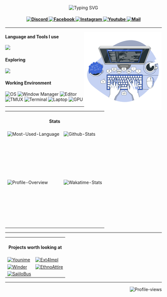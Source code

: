 <p align="center">
    <img src="https://readme-typing-svg.herokuapp.com?font=Tekture&pause=1000&color=3E68D7&width=435&lines=Hello+There;Welcome+to+Bijan+Regmi's+profile&center=true"
        alt="Typing SVG" />
</p>

<h4 align="center">
    <a href="https://www.discord.com/users/392500556226363392" target="_blank">
        <img alt="Discord"
            src="https://img.shields.io/badge/Discord-3e68d7?style=for-the-badge&logo=discord&logoColor=c0caf5&labelColor=394b70" />
    </a>
    <a href="https://fb.com/bijan.regmi" target="_blank">
        <img alt="Facebook"
            src="https://img.shields.io/badge/Facebook-3e68d7?style=for-the-badge&logo=facebook&logoColor=c0caf5&labelColor=394b70" />
    </a>
    <a href="https://instagram.com/bijan.regmi" target="_blank">
        <img alt="Instagram"
            src="https://img.shields.io/badge/Instagram-3e68d7?style=for-the-badge&logo=instagram&logoColor=c0caf5&labelColor=394b70" />
    </a>
    <a href="https://www.youtube.com/c/immortalda2" target="_blank">
        <img alt="Youtube"
            src="https://img.shields.io/badge/Youtube-3e68d7?style=for-the-badge&logo=youtube&logoColor=c0caf5&labelColor=394b70" />
    </a>
    <a href="mailto:mail@bijanregmi.com.np" target="_blank">
        <img alt="Mail"
            src="https://img.shields.io/badge/Mail-3e68d7?style=for-the-badge&logo=gmail&logoColor=c0caf5&labelColor=394b70" />
    </a>
</h4>

<hr />

<img align="right" height="250" src="assets/cover.svg" />
<h4>Language and Tools I use</h4>
<img
    src="https://skillicons.dev/icons?i=ts,nodejs,nextjs,nestjs,react,redux,tailwind,css,graphql,prisma,planetscale,postgres,mongodb,mysql,redis,express,postman,vercel,docker,git,bash,linux,neovim,md,cpp,python,lua&perline=10" />

<h4>Exploring</h4>
<img src="https://skillicons.dev/icons?i=go,rust,aws,kubernetes&perline=10" />

<h4>Working Environment</h4>
<p>
    <img alt="OS"
        src="https://img.shields.io/badge/Arch_Linux-3e68d7?style=for-the-badge&logo=arch%20linux&logoColor=c0caf5&labelColor=3b4261" />
    <img alt="Window Manager"
        src="https://img.shields.io/badge/Hyprland-3e68d7?style=for-the-badge&logo=wayland&logoColor=c0caf5&labelColor=3b4261" />
    <img alt="Editor"
        src="https://img.shields.io/badge/NeoVim-3e68d7?style=for-the-badge&logo=neovim&logoColor=c0caf5&labelColor=3b4261" />
    <img alt="TMUX"
        src="https://img.shields.io/badge/Tmux-3e68d7?style=for-the-badge&logo=tmux&logoColor=c0caf5&labelColor=3b4261" />
    <img alt="Terminal"
        src="https://img.shields.io/badge/Alacritty-3e68d7?style=for-the-badge&logo=alacritty&logoColor=c0caf5&labelColor=3b4261" />
    <img alt="Laptop"
        src="https://img.shields.io/badge/ASUS_TUF_A15-3e68d7?style=for-the-badge&logo=asus&logoColor=c0caf5&labelColor=3b4261" />
    <img alt="GPU"
        src="https://img.shields.io/badge/Nvidia_3050Ti-3e68d7?style=for-the-badge&logo=nvidia&logoColor=c0caf5&labelColor=3b4261" />
</p>

<hr />

<table align="center">
    <tr>
        <th colspan="2">
            <h4>Stats</h4>
        </th>
    </tr>
    <tr>
        <td align="left">
            <img align="left" height="150vh" alt="Most-Used-Language"
                src="https://github-readme-stats.vercel.app/api/top-langs?username=bijanregmi&show_icons=true&theme=tokyonight&layout=compact" />
        </td>
        <td align="left">
            <img align="left" height="150vh" alt="Github-Stats"
                src="https://github-readme-stats.vercel.app/api?username=bijanregmi&show_icons=true&theme=tokyonight" />
        </td>
    </tr>
    <tr>
        <td align="left">
            <img align="left" height="150vh" alt="Profile-Overview"
                src="https://github-readme-streak-stats.herokuapp.com/?user=BijanRegmi&theme=tokyonight" />
        </td>
        <td align="left">
            <img align="left" height="150vh" alt="Wakatime-Stats"
                src="https://github-readme-stats.vercel.app/api/wakatime?username=bijanregmi&theme=tokyonight&langs_count=4" />
        </td>
    </tr>
</table>

<hr />

<table align="center">
    <tr>
        <th colspan="2">
            <h4>Projects worth looking at</h4>
        </th>
    </tr>
    <tr>
        <td align="left">
            <a href="https://github.com/BijanRegmi/younime">
                <img height="100vh" alt="Younime"
                    src="https://github-readme-stats.vercel.app/api/pin/?username=bijanregmi&repo=younime&theme=tokyonight&show_owner=true" />
            </a>
        </td>
        <td align="left">
            <a href="https://github.com/BijanRegmi/Ext4Impl">
                <img height="100vh" alt="Ext4Impl"
                    src="https://github-readme-stats.vercel.app/api/pin/?username=bijanregmi&repo=Ext4Impl&theme=tokyonight&show_owner=true" />
            </a>
        </td>
    </tr>
    <tr>
        <td align="left">
            <a href="https://github.com/0xs3gfau1t/eSandesh" width="50%">
                <img height="100vh" alt="Winder"
                    src="https://github-readme-stats.vercel.app/api/pin/?username=0xs3gfau1t&repo=eSandesh&theme=tokyonight&show_owner=true" />
            </a>
        </td>
        <td align="left">
            <a href="https://github.com/0xs3gfau1t/EthnoAttire">
                <img height="100vh" alt="EthnoAttire"
                    src="https://github-readme-stats.vercel.app/api/pin/?username=0xs3gfau1t&repo=EthnoAttire&theme=tokyonight&show_owner=true" />
            </a>
        </td>
    </tr>
    <tr>
        <td align="left">
            <a href="https://github.com/0xs3gfau1t/Sajilo-Bus">
                <img height="100vh" alt="SajiloBus"
                    src="https://github-readme-stats.vercel.app/api/pin/?username=0xs3gfau1t&repo=Sajilo-Bus&theme=tokyonight&show_owner=true" />
            </a>
        </td>
    </tr>
</table>

<hr />

<img align="right" alt="Profile-views"
    src="https://komarev.com/ghpvc/?username=BijanRegmi&style=for-the-badge&color=3e68d7" />
